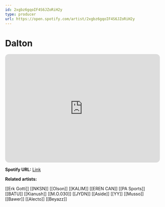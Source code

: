 ```yaml
---
id: 2xgbz6gqoIF4S6JZoRiH2y
type: producer
url: https://open.spotify.com/artist/2xgbz6gqoIF4S6JZoRiH2y
---
```

# Dalton

<iframe style="border-radius:12px" src="https://open.spotify.com/embed/artist/2xgbz6gqoIF4S6JZoRiH2y" width="100%" height="352" frameBorder="0" allowfullscreen="" allow="autoplay; clipboard-write; encrypted-media; fullscreen; picture-in-picture" loading="lazy"></iframe>

**Spotify URL:** [Link](https://open.spotify.com/artist/2xgbz6gqoIF4S6JZoRiH2y)

**Related artists:**

[[Erk Gotti]]
[[NKSN]]
[[Olson]]
[[KALIM]]
[[EREN CAN]]
[[PA Sports]]
[[BATU]]
[[Kianush]]
[[M.O.030]]
[[JYDN]]
[[Aside]]
[[YY]]
[[Musso]]
[[Bawer]]
[[Alecto]]
[[Beyazz]]
